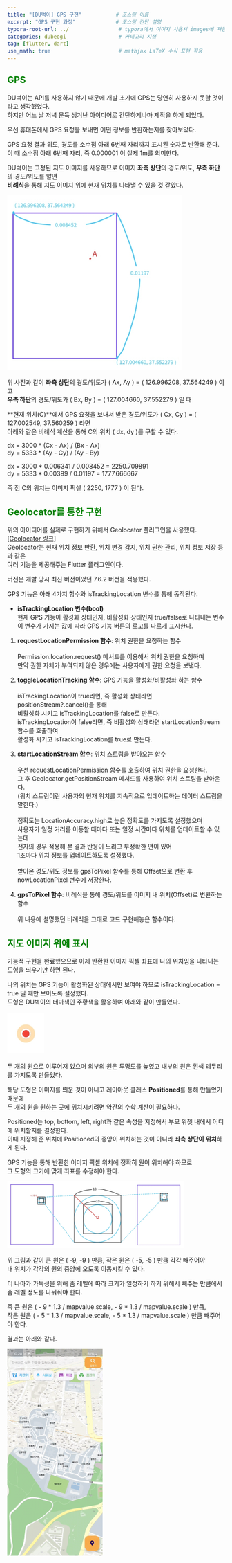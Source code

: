 ```yaml
---
title: "[DU벅이] GPS 구현"           # 포스팅 이름
excerpt: "GPS 구현 과정"             # 포스팅 간단 설명
typora-root-url: ../                # typora에서 이미지 사용시 images에 자동 저장
categories: dubeogi                 # 카테고리 지정
tag: [flutter, dart]  
use_math: true                      # mathjax LaTeX 수식 표현 적용
---
```


## <span style = 'color: #008000'>GPS</span>
DU벅이는 API를 사용하지 않기 때문에 개발 초기에 GPS는 당연히 사용하지 못할 것이라고 생각했었다.  
하지만 어느 날 저녁 문득 생겨난 아이디어로 간단하게나마 제작을 하게 되었다.<br>

우선 휴대폰에서 GPS 요청을 보내면 어떤 정보를 반환하는지를 찾아보았다.  

GPS 요청 결과 위도, 경도를 소수점 아래 6번째 자리까지 표시된 숫자로 반환해 준다.  
이 때 소수점 아래 6번째 자리, 즉 0.000001 이 실제 1m를 의미한다.

DU벅이는 고정된 지도 이미지를 사용하므로 이미지 **좌측 상단**의 경도/위도, **우측 하단**의 경도/위도를 알면  
**비례식**을 통해 지도 이미지 위에 현재 위치를 나타낼 수 있을 것 같았다.

<img src="/../images/2024-02-18-006/설명1.jpg" alt="explanation1" style="zoom:60%;" />

위 사진과 같이 **좌측 상단**의 경도/위도가 ( Ax, Ay ) = ( 126.996208, 37.564249 ) 이고  
**우측 하단**의 경도/위도가 ( Bx, By ) = ( 127.004660, 37.552279 ) 일 때

**현재 위치(C)**에서 GPS 요청을 보내서 받은 경도/위도가  ( Cx, Cy ) = ( 127.002549, 37.560259 ) 라면  
아래와 같은 비례식 계산을 통해 C의 위치 ( dx, dy )를 구할 수 있다.

dx = 3000 * (Cx - Ax) / (Bx - Ax)  
dy = 5333 * (Ay - Cy) / (Ay - By)

dx = 3000 * 0.006341 / 0.008452 = 2250.709891  
dy = 5333 * 0.00399 / 0.01197 = 1777.666667

즉 점 C의 위치는 이미지 픽셀 ( 2250, 1777 ) 이 된다.

## <span style = 'color: #008000'>Geolocator를 통한 구현</span>
위의 아이디어를 실제로 구현하기 위해서 Geolocator 플러그인을 사용했다. [[Geolocator 링크]](https://pub.dev/packages/geolocator)  
Geolocator는 현재 위치 정보 반환, 위치 변경 감지, 위치 권한 관리, 위치 정보 저장 등과 같은<br>
여러 기능을 제공해주는 Flutter 플러그인이다. <br>

버전은 개발 당시 최신 버전이었던 7.6.2 버전을 적용했다.

GPS 기능은 아래 4가지 함수와 isTrackingLocation 변수를 통해 동작된다.

- **isTrackingLocation 변수(bool)**  
현재 GPS 기능이 활성화 상태인지, 비활성화 상태인지 true/false로 나타내는 변수<br>
이 변수가 가지는 값에 따라 GPS 기능 버튼의 로고를 다르게 표시한다.

1. **requestLocationPermission 함수**: 위치 권한을 요청하는 함수<br><br>
Permission.location.request() 메서드를 이용해서 위치 권한을 요청하며<br>
만약 권한 자체가 부여되지 않은 경우에는 사용자에게 권한 요청을 보낸다.

2. **toggleLocationTracking 함수**: GPS 기능을 활성화/비활성화 하는 함수<br><br>
isTrackingLocation이 true라면, 즉 활성화 상태라면 positionStream?.cancel()을 통해<br>
비활성화 시키고 isTrackingLocation를 false로 만든다.<br>
isTrackingLocation이 false라면, 즉 비활성화 상태라면 startLocationStream 함수를 호출하여<br>
활성화 시키고 isTrackingLocation를 true로 만든다.<br>

3. **startLocationStream 함수**: 위치 스트림을 받아오는 함수<br><br>
우선 requestLocationPermission 함수를 호출하여 위치 권한을 요청한다.<br>
그 후 Geolocator.getPositionStream 메서드를 사용하여 위치 스트림을 받아온다.<br>
(위치 스트림이란 사용자의 현재 위치를 지속적으로 업데이트하는 데이터 스트림을 말한다.)<br><br>
정확도는 LocationAccuracy.high로 높은 정확도를 가지도록 설정했으며<br>
사용자가 일정 거리를 이동할 때마다 또는 일정 시간마다 위치를 업데이트할 수 있는데<br>
전자의 경우 적용해 본 결과 반응이 느리고 부정확한 면이 있어<br>
1초마다 위치 정보를 업데이트하도록 설정했다.<br><br>
받아온 경도/위도 정보를 gpsToPixel 함수를 통해 Offset으로 변환 후 nowLocationPixel 변수에 저장한다.

4. **gpsToPixel 함수**: 비례식을 통해 경도/위도를 이미지 내 위치(Offset)로 변환하는 함수<br><br>
위 내용에 설명했던 비례식을 그대로 코드 구현해놓은 함수이다.

## <span style = 'color: #008000'>지도 이미지 위에 표시</span>
기능적 구현을 완료했으므로 이제 반환한 이미지 픽셀 좌표에 나의 위치임을 나타내는 도형을 띄우기만 하면 된다.  

나의 위치는 GPS 기능이 활성화된 상태에서만 보여야 하므로 isTrackingLocation = true 일 때만 보이도록 설정했다.  
도형은 DU벅이의 테마색인 주황색을 활용하여 아래와 같이 만들었다.<br><br>
<img src="/../images/2024-02-18-006/도형.jpg" alt="figure" style="zoom:60%;" /><br><br>
두 개의 원으로 이루어져 있으며 외부의 원은 투명도를 높였고 내부의 원은 흰색 테두리를 가지도록 만들었다.

해당 도형은 이미지를 띄운 것이 아니고 레이아웃 클래스 **Positioned**를 통해 만들었기 때문에  
두 개의 원을 원하는 곳에 위치시키려면 약간의 수학 계산이 필요하다.

Positioned는 top, bottom, left, right과 같은 속성을 지정해서 부모 위젯 내에서 어디에 위치할지를 결정한다.  
이때 지정해 준 위치에 Positioned의 중앙이 위치하는 것이 아니라 **좌측 상단이 위치**하게 된다.<br>

GPS 기능을 통해 반환한 이미지 픽셀 위치에 정확히 원이 위치해야 하므로  
그 도형의 크기에 맞게 좌표를 수정해야 한다.

<img src="/../images/2024-02-18-006/설명2.jpg" alt="explanation2" style="zoom:40%;" />

위 그림과 같이 큰 원은 ( -9, -9 ) 만큼, 작은 원은 ( -5, -5 ) 만큼 각각 빼주어야  
내 위치가 각각의 원의 중앙에 오도록 이동시킬 수 있다.<br>

더 나아가 가독성을 위해 줌 레벨에 따라 크기가 일정하기 하기 위해서 빼주는 만큼에서 줌 레벨 정도를 나눠줘야 한다.  

즉 큰 원은 ( - 9 * 1.3 / mapvalue.scale, - 9 * 1.3 / mapvalue.scale ) 만큼, <br>
작은 원은 ( - 5 * 1.3 / mapvalue.scale, - 5 * 1.3 / mapvalue.scale ) 만큼 빼주어야 한다.

결과는 아래와 같다.

<img src="/../images/2024-02-18-006/설명3.gif" alt="explanation3" style="zoom:60%;" />
